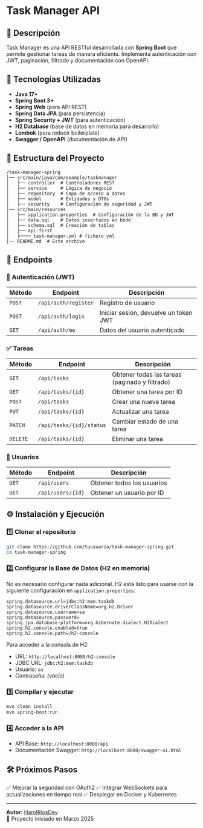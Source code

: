 # Task Manager API

## 📌 Descripción
Task Manager es una API RESTful desarrollada con **Spring Boot** que permite gestionar tareas de manera eficiente. Implementa autenticación con JWT, paginación, filtrado y documentación con OpenAPI.

## 🚀 Tecnologías Utilizadas
- **Java 17+**
- **Spring Boot 3+**
- **Spring Web** (para API REST)
- **Spring Data JPA** (para persistencia)
- **Spring Security + JWT** (para autenticación)
- **H2 Database** (base de datos en memoria para desarrollo)
- **Lombok** (para reducir boilerplate)
- **Swagger / OpenAPI** (documentación de API)

## 📂 Estructura del Proyecto
```
/task-manager-spring
│── src/main/java/com/example/taskmanager
│   ├── controller  # Controladores REST
│   ├── service     # Lógica de negocio
│   ├── repository  # Capa de acceso a datos
│   ├── model       # Entidades y DTOs
│   ├── security    # Configuración de seguridad y JWT
│── src/main/resources
│   ├── application.properties  # Configuración de la BD y JWT
│   ├── data.sql	# Datos insertados en bbdd
│   ├── schema.sql	# Creación de tablas
│   ├── api-first
│	├──── task-manager.yml # fichero yml
│── README.md  # Este archivo
```

## 📖 Endpoints
### 🔐 Autenticación (JWT)
| Método | Endpoint               | Descripción |
|---------|------------------------|-------------|
| `POST`  | `/api/auth/register`   | Registro de usuario |
| `POST`  | `/api/auth/login`      | Iniciar sesión, devuelve un token JWT |
| `GET`   | `/api/auth/me`         | Datos del usuario autenticado |

### ✅ Tareas
| Método | Endpoint                 | Descripción |
|---------|-------------------------|-------------|
| `GET`   | `/api/tasks`             | Obtener todas las tareas (paginado y filtrado) |
| `GET`   | `/api/tasks/{id}`        | Obtener una tarea por ID |
| `POST`  | `/api/tasks`             | Crear una nueva tarea |
| `PUT`   | `/api/tasks/{id}`        | Actualizar una tarea |
| `PATCH` | `/api/tasks/{id}/status` | Cambiar estado de una tarea |
| `DELETE`| `/api/tasks/{id}`        | Eliminar una tarea |

### 👤 Usuarios
| Método | Endpoint          | Descripción |
|---------|-----------------|-------------|
| `GET`   | `/api/users`    | Obtener todos los usuarios |
| `GET`   | `/api/users/{id}` | Obtener un usuario por ID |

## ⚙️ Instalación y Ejecución
### 1️⃣ Clonar el repositorio
```bash
git clone https://github.com/tuusuario/task-manager-spring.git
cd task-manager-spring
```

### 2️⃣ Configurar la Base de Datos (H2 en memoria)
No es necesario configurar nada adicional. H2 está listo para usarse con la siguiente configuración en `application.properties`:
```properties
spring.datasource.url=jdbc:h2:mem:taskdb
spring.datasource.driverClassName=org.h2.Driver
spring.datasource.username=sa
spring.datasource.password=
spring.jpa.database-platform=org.hibernate.dialect.H2Dialect
spring.h2.console.enabled=true
spring.h2.console.path=/h2-console
```
Para acceder a la consola de H2:
- URL: `http://localhost:8080/h2-console`
- JDBC URL: `jdbc:h2:mem:taskdb`
- Usuario: `sa`
- Contraseña: *(vacío)*

### 3️⃣ Compilar y ejecutar
```bash
mvn clean install
mvn spring-boot:run
```

### 4️⃣ Acceder a la API
- API Base: `http://localhost:8080/api`
- Documentación Swagger: `http://localhost:8080/swagger-ui.html`

## 🛠 Próximos Pasos
✅ Mejorar la seguridad con OAuth2
✅ Integrar WebSockets para actualizaciones en tiempo real
✅ Desplegar en Docker y Kubernetes

---
**Autor:** [HarolRiosDev](https://github.com/HarolRiosDev)  
📅 Proyecto iniciado en Marzo 2025

